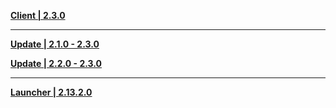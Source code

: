 
**[Client | 2.3.0](https://autopatchhk.yuanshen.com/client_app/download/pc_zip/20211117173404_G0gLRnxvOd4PvSu9/GenshinImpact_2.3.0.zip)**

---

**[Update | 2.1.0 - 2.3.0](https://autopatchhk.yuanshen.com/client_app/update/hk4e_global/10/game_2.1.0_2.3.0_diff_IFqrKCzDYyUt697g.zip)**

**[Update | 2.2.0 - 2.3.0](https://autopatchhk.yuanshen.com/client_app/update/hk4e_global/10/game_2.2.0_2.3.0_diff_aLjNHzRTOQlyb2x8.zip)**

---

**[Launcher | 2.13.2.0](https://autopatchhk.yuanshen.com/client_app/update/hk4e_global/10/update_20211113160327_8a06c03d31bOP90U.zip)**
